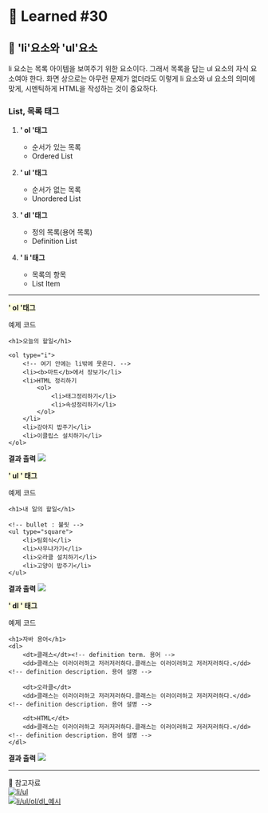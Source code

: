 # 🌟 Learned #30

## 🔶 'li'요소와 'ul'요소

li 요소는 목록 아이템을 보여주기 위한 요소이다. 그래서 목록을 담는 ul 요소의 자식 요소여야 한다. 화면 상으로는 아무런 문제가 없더라도 이렇게 li 요소와 ul 요소의 의미에 맞게, 시멘틱하게 HTML을 작성하는 것이 중요하다.

### List, 목록 태그

1. **' ol '태그**

   - 순서가 있는 목록
   - Ordered List

2. **' ul '태그**

   - 순서가 없는 목록
   - Unordered List

3. **' dl '태그**

   - 정의 목록(용어 목록)
   - Definition List

4. **' li '태그**
   - 목록의 항목
   - List Item

---

<span style="background-color:lightyellow">**' ol '태그**</span>

예제 코드

```
<h1>오늘의 할일</h1>

<ol type="i">
    <!-- 여기 안에는 li밖에 못온다. -->
    <li><b>마트</b>에서 장보기</li>
    <li>HTML 정리하기
        <ol>
            <li>태그정리하기</li>
            <li>속성정리하기</li>
        </ol>
    </li>
    <li>강아지 밥주기</li>
    <li>이클립스 설치하기</li>
</ol>
```

**결과 출력**
![](https://velog.velcdn.com/images/wjddms0501/post/35b15559-5b55-47f2-8fde-b09854a4d005/image.png)

<span style="background-color:lightyellow">**' ul ' 태그**</span>

예제 코드

```
<h1>내 일의 할일</h1>

<!-- bullet : 불릿 -->
<ul type="square">
    <li>팀회식</li>
    <li>사우나가기</li>
    <li>오라클 설치하기</li>
    <li>고양이 밥주기</li>
</ul>
```

**결과 출력**
![](https://velog.velcdn.com/images/wjddms0501/post/dc1fed28-9d41-4011-8db6-f5debf4e20f3/image.png)

<span style="background-color:lightyellow">**' dl ' 태그**</span>

예제 코드

```
<h1>자바 용어</h1>
<dl>
    <dt>클래스</dt><!-- definition term. 용어 -->
    <dd>클래스는 이러이러하고 저러저러하다.클래스는 이러이러하고 저러저러하다.</dd><!-- definition description. 용어 설명 -->

    <dt>오라클</dt>
    <dd>클래스는 이러이러하고 저러저러하다.클래스는 이러이러하고 저러저러하다.</dd><!-- definition description. 용어 설명 -->

    <dt>HTML</dt>
    <dd>클래스는 이러이러하고 저러저러하다.클래스는 이러이러하고 저러저러하다.</dd><!-- definition description. 용어 설명 -->
</dl>
```

**결과 출력**
![](https://velog.velcdn.com/images/wjddms0501/post/701f6562-baf8-48fe-9604-560e3c88ed6a/image.png)

---

💟 참고자료
<br>
[![li/ul](https://img.shields.io/badge/li/ul-E8E8E8.svg?style=for-the-badge&logo=li/ul&logoColor=white)](https://velog.io/@line_jeong32/Section-1-%ED%9A%8C%EA%B3%A0)
<br>
[![li/ul/ol/dl_예시](https://img.shields.io/badge/li/ul/ol/dl_예시-E8E8E8.svg?style=for-the-badge&logo=li/ul/ol/dl_예시&logoColor=white)](https://sas-study.tistory.com/118)
